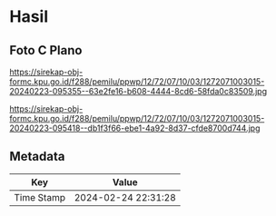 # Hasil

## Foto C Plano

https://sirekap-obj-formc.kpu.go.id/f288/pemilu/ppwp/12/72/07/10/03/1272071003015-20240223-095355--63e2fe16-b608-4444-8cd6-58fda0c83509.jpg

https://sirekap-obj-formc.kpu.go.id/f288/pemilu/ppwp/12/72/07/10/03/1272071003015-20240223-095418--db1f3f66-ebe1-4a92-8d37-cfde8700d744.jpg


## Metadata

| Key        | Value               |
| ---------- | ------------------- |
| Time Stamp | 2024-02-24 22:31:28 |



